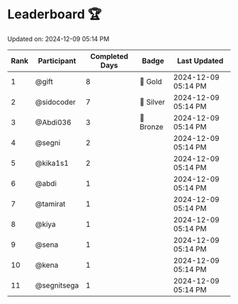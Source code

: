 # Leaderboard 🏆

Updated on: 2024-12-09 05:14 PM

| Rank | Participant       | Completed Days | Badge      | Last Updated         |
|------|-------------------|----------------|------------|----------------------|
| 1    | @gift             | 8              | 🏅 Gold     | 2024-12-09 05:14 PM |
| 2    | @sidocoder        | 7              | 🥈 Silver   | 2024-12-09 05:14 PM |
| 3    | @Abdi036          | 3              | 🥉 Bronze   | 2024-12-09 05:14 PM |
| 4    | @segni            | 2              |            | 2024-12-09 05:14 PM |
| 5    | @kika1s1          | 2              |            | 2024-12-09 05:14 PM |
| 6    | @abdi             | 1              |            | 2024-12-09 05:14 PM |
| 7    | @tamirat          | 1              |            | 2024-12-09 05:14 PM |
| 8    | @kiya             | 1              |            | 2024-12-09 05:14 PM |
| 9    | @sena             | 1              |            | 2024-12-09 05:14 PM |
| 10   | @kena             | 1              |            | 2024-12-09 05:14 PM |
| 11   | @segnitsega       | 1              |            | 2024-12-09 05:14 PM |
